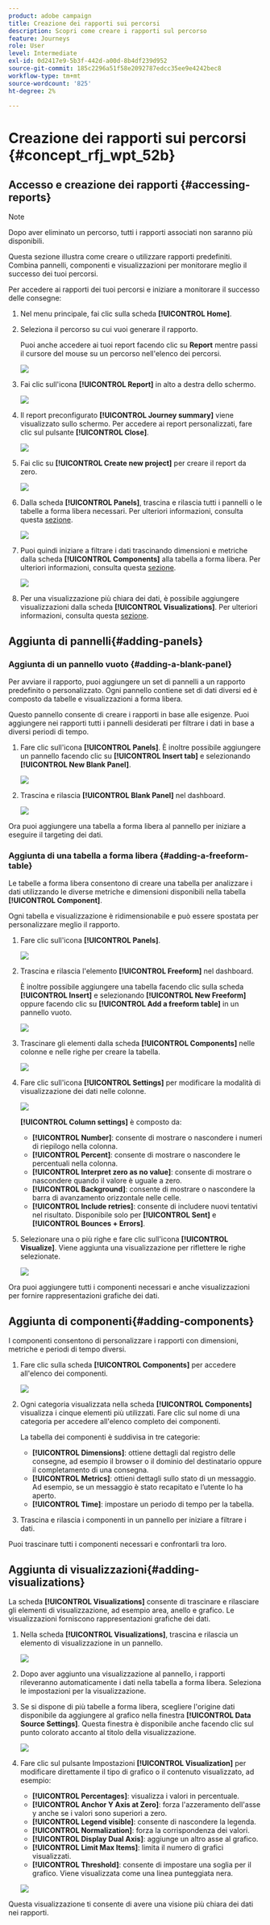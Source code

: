 ```yaml
---
product: adobe campaign
title: Creazione dei rapporti sui percorsi
description: Scopri come creare i rapporti sul percorso
feature: Journeys
role: User
level: Intermediate
exl-id: 0d2417e9-5b3f-442d-a00d-8b4df239d952
source-git-commit: 185c2296a51f58e2092787edcc35ee9e4242bec8
workflow-type: tm+mt
source-wordcount: '825'
ht-degree: 2%

---
```


# Creazione dei rapporti sui percorsi {#concept_rfj_wpt_52b}

## Accesso e creazione dei rapporti {#accessing-reports}

>[!NOTE]
>
>Dopo aver eliminato un percorso, tutti i rapporti associati non saranno più disponibili.

Questa sezione illustra come creare o utilizzare rapporti predefiniti. Combina pannelli, componenti e visualizzazioni per monitorare meglio il successo dei tuoi percorsi.

Per accedere ai rapporti dei tuoi percorsi e iniziare a monitorare il successo delle consegne:

1. Nel menu principale, fai clic sulla scheda **[!UICONTROL Home]**.

1. Seleziona il percorso su cui vuoi generare il rapporto.

   Puoi anche accedere ai tuoi report facendo clic su **Report** mentre passi il cursore del mouse su un percorso nell&#39;elenco dei percorsi.

   ![](../assets/dynamic_report_journey.png)

1. Fai clic sull&#39;icona **[!UICONTROL Report]** in alto a destra dello schermo.

   ![](../assets/dynamic_report_journey_2.png)

1. Il report preconfigurato **[!UICONTROL Journey summary]** viene visualizzato sullo schermo. Per accedere ai report personalizzati, fare clic sul pulsante **[!UICONTROL Close]**.

   ![](../assets/dynamic_report_journey_12.png)

1. Fai clic su **[!UICONTROL Create new project]** per creare il report da zero.

   ![](../assets/dynamic_report_journey_3.png)

1. Dalla scheda **[!UICONTROL Panels]**, trascina e rilascia tutti i pannelli o le tabelle a forma libera necessari. Per ulteriori informazioni, consulta questa [sezione](#adding-panels).

   ![](../assets/dynamic_report_journey_4.png)

1. Puoi quindi iniziare a filtrare i dati trascinando dimensioni e metriche dalla scheda **[!UICONTROL Components]** alla tabella a forma libera. Per ulteriori informazioni, consulta questa [sezione](#adding-components).

   ![](../assets/dynamic_report_journey_5.png)

1. Per una visualizzazione più chiara dei dati, è possibile aggiungere visualizzazioni dalla scheda **[!UICONTROL Visualizations]**. Per ulteriori informazioni, consulta questa [sezione](#adding-visualizations).

## Aggiunta di pannelli{#adding-panels}

### Aggiunta di un pannello vuoto {#adding-a-blank-panel}

Per avviare il rapporto, puoi aggiungere un set di pannelli a un rapporto predefinito o personalizzato. Ogni pannello contiene set di dati diversi ed è composto da tabelle e visualizzazioni a forma libera.

Questo pannello consente di creare i rapporti in base alle esigenze. Puoi aggiungere nei rapporti tutti i pannelli desiderati per filtrare i dati in base a diversi periodi di tempo.

1. Fare clic sull&#39;icona **[!UICONTROL Panels]**. È inoltre possibile aggiungere un pannello facendo clic su **[!UICONTROL Insert tab]** e selezionando **[!UICONTROL New Blank Panel]**.

   ![](../assets/dynamic_report_panel_1.png)

1. Trascina e rilascia **[!UICONTROL Blank Panel]** nel dashboard.

   ![](../assets/dynamic_report_panel.png)

Ora puoi aggiungere una tabella a forma libera al pannello per iniziare a eseguire il targeting dei dati.

### Aggiunta di una tabella a forma libera {#adding-a-freeform-table}

Le tabelle a forma libera consentono di creare una tabella per analizzare i dati utilizzando le diverse metriche e dimensioni disponibili nella tabella **[!UICONTROL Component]**.

Ogni tabella e visualizzazione è ridimensionabile e può essere spostata per personalizzare meglio il rapporto.

1. Fare clic sull&#39;icona **[!UICONTROL Panels]**.

   ![](../assets/dynamic_report_panel_1.png)

1. Trascina e rilascia l&#39;elemento **[!UICONTROL Freeform]** nel dashboard.

   È inoltre possibile aggiungere una tabella facendo clic sulla scheda **[!UICONTROL Insert]** e selezionando **[!UICONTROL New Freeform]** oppure facendo clic su **[!UICONTROL Add a freeform table]** in un pannello vuoto.

   ![](../assets/dynamic_report_panel_2.png)

1. Trascinare gli elementi dalla scheda **[!UICONTROL Components]** nelle colonne e nelle righe per creare la tabella.

   ![](../assets/dynamic_report_freeform_3.png)

1. Fare clic sull&#39;icona **[!UICONTROL Settings]** per modificare la modalità di visualizzazione dei dati nelle colonne.

   ![](../assets/dynamic_report_freeform_4.png)

   **[!UICONTROL Column settings]** è composto da:

   * **[!UICONTROL Number]**: consente di mostrare o nascondere i numeri di riepilogo nella colonna.
   * **[!UICONTROL Percent]**: consente di mostrare o nascondere le percentuali nella colonna.
   * **[!UICONTROL Interpret zero as no value]**: consente di mostrare o nascondere quando il valore è uguale a zero.
   * **[!UICONTROL Background]**: consente di mostrare o nascondere la barra di avanzamento orizzontale nelle celle.
   * **[!UICONTROL Include retries]**: consente di includere nuovi tentativi nel risultato. Disponibile solo per **[!UICONTROL Sent]** e **[!UICONTROL Bounces + Errors]**.

1. Selezionare una o più righe e fare clic sull&#39;icona **[!UICONTROL Visualize]**. Viene aggiunta una visualizzazione per riflettere le righe selezionate.

   ![](../assets/dynamic_report_freeform_5.png)

Ora puoi aggiungere tutti i componenti necessari e anche visualizzazioni per fornire rappresentazioni grafiche dei dati.

## Aggiunta di componenti{#adding-components}

I componenti consentono di personalizzare i rapporti con dimensioni, metriche e periodi di tempo diversi.

1. Fare clic sulla scheda **[!UICONTROL Components]** per accedere all&#39;elenco dei componenti.

   ![](../assets/dynamic_report_components.png)

1. Ogni categoria visualizzata nella scheda **[!UICONTROL Components]** visualizza i cinque elementi più utilizzati. Fare clic sul nome di una categoria per accedere all&#39;elenco completo dei componenti.

   La tabella dei componenti è suddivisa in tre categorie:

   * **[!UICONTROL Dimensions]**: ottiene dettagli dal registro delle consegne, ad esempio il browser o il dominio del destinatario oppure il completamento di una consegna.
   * **[!UICONTROL Metrics]**: ottieni dettagli sullo stato di un messaggio. Ad esempio, se un messaggio è stato recapitato e l’utente lo ha aperto.
   * **[!UICONTROL Time]**: impostare un periodo di tempo per la tabella.

1. Trascina e rilascia i componenti in un pannello per iniziare a filtrare i dati.

Puoi trascinare tutti i componenti necessari e confrontarli tra loro.

## Aggiunta di visualizzazioni{#adding-visualizations}

La scheda **[!UICONTROL Visualizations]** consente di trascinare e rilasciare gli elementi di visualizzazione, ad esempio area, anello e grafico. Le visualizzazioni forniscono rappresentazioni grafiche dei dati.

1. Nella scheda **[!UICONTROL Visualizations]**, trascina e rilascia un elemento di visualizzazione in un pannello.

   ![](../assets/dynamic_report_visualization_1.png)

1. Dopo aver aggiunto una visualizzazione al pannello, i rapporti rileveranno automaticamente i dati nella tabella a forma libera. Seleziona le impostazioni per la visualizzazione.
1. Se si dispone di più tabelle a forma libera, scegliere l&#39;origine dati disponibile da aggiungere al grafico nella finestra **[!UICONTROL Data Source Settings]**. Questa finestra è disponibile anche facendo clic sul punto colorato accanto al titolo della visualizzazione.

   ![](../assets/dynamic_report_visualization_2.png)

1. Fare clic sul pulsante Impostazioni **[!UICONTROL Visualization]** per modificare direttamente il tipo di grafico o il contenuto visualizzato, ad esempio:

   * **[!UICONTROL Percentages]**: visualizza i valori in percentuale.
   * **[!UICONTROL Anchor Y Axis at Zero]**: forza l&#39;azzeramento dell&#39;asse y anche se i valori sono superiori a zero.
   * **[!UICONTROL Legend visible]**: consente di nascondere la legenda.
   * **[!UICONTROL Normalization]**: forza la corrispondenza dei valori.
   * **[!UICONTROL Display Dual Axis]**: aggiunge un altro asse al grafico.
   * **[!UICONTROL Limit Max Items]**: limita il numero di grafici visualizzati.
   * **[!UICONTROL Threshold]**: consente di impostare una soglia per il grafico. Viene visualizzata come una linea punteggiata nera.

   ![](../assets/dynamic_report_visualization_3.png)

Questa visualizzazione ti consente di avere una visione più chiara dei dati nei rapporti.
